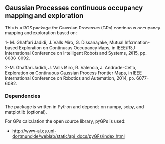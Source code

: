 ## Gaussian Processes continuous occupancy mapping and exploration
This is a ROS package for Gaussian Processes (GPs) continuous occupancy mapping and exploration based on:

1- M. Ghaffari Jadidi, J. Valls Miro, G. Dissanayake, Mutual Information-based Exploration on Continuous Occupancy Maps, in IEEE/RSJ International Conference on Intelligent Robots and Systems, 2015, pp. 6086-6092.

2-M. Ghaffari Jadidi, J. Valls Miro, R. Valencia, J. Andrade-Cetto, Exploration on Continuous Gaussian Process Frontier Maps, in IEEE International Conference on Robotics and Automation, 2014, pp. 6077-6082.


### Dependencies
The package is written in Python and depends on numpy, scipy, and matplotlib (optional).

For GPs calculation the open source library, pyGPs is used:

- http://www-ai.cs.uni-dortmund.de/weblab/static/api_docs/pyGPs/index.html

